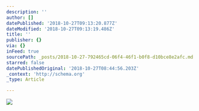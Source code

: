 ```yaml
---
description: ''
author: []
datePublished: '2018-10-27T09:13:20.877Z'
dateModified: '2018-10-27T09:13:19.486Z'
title: ''
publisher: {}
via: {}
inFeed: true
sourcePath: _posts/2018-10-27-792465cd-06f4-46f1-b0f8-d10bce8e2afc.md
starred: false
datePublishedOriginal: '2018-10-27T08:44:56.203Z'
_context: 'http://schema.org'
_type: Article

---
```

![](https://the-grid-user-content.s3-us-west-2.amazonaws.com/c9c2405a-07ad-4a15-84fe-21464587c2dc.jpg)
